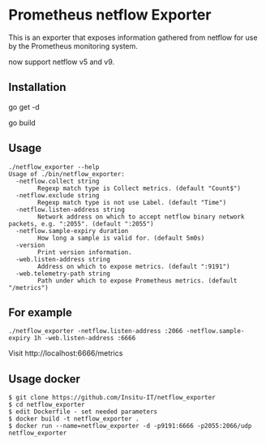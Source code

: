 # Prometheus netflow Exporter
This is an exporter that exposes information gathered from netflow for use by the Prometheus monitoring system.

now support netflow v5 and v9.

## Installation
go get -d

go build

## Usage
```
./netflow_exporter --help
Usage of ./bin/netflow_exporter:
  -netflow.collect string
        Regexp match type is Collect metrics. (default "Count$")
  -netflow.exclude string
        Regexp match type is not use Label. (default "Time")
  -netflow.listen-address string
        Network address on which to accept netflow binary network packets, e.g. ":2055". (default ":2055")
  -netflow.sample-expiry duration
        How long a sample is valid for. (default 5m0s)
  -version
        Print version information.
  -web.listen-address string
        Address on which to expose metrics. (default ":9191")
  -web.telemetry-path string
        Path under which to expose Prometheus metrics. (default "/metrics")
```
## For example
```
./netflow_exporter -netflow.listen-address :2066 -netflow.sample-expiry 1h -web.listen-address :6666
```
Visit http://localhost:6666/metrics

## Usage docker
```
$ git clone https://github.com/Insitu-IT/netflow_exporter
$ cd netflow_exporter
$ edit Dockerfile - set needed parameters
$ docker build -t netflow_exporter .
$ docker run --name=netflow_exporter -d -p9191:6666 -p2055:2066/udp netflow_exporter
```



